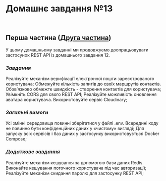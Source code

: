 # Домашнє завдання №13
​
## Перша частина ([Друга частина](https://github.com/Martizia/HW_13_DJANGO_python_web))

​У цьому домашньому завданні ми продовжуємо доопрацьовувати застосунок REST API із домашнього завдання 12.

### _Завдання_

Реалізуйте механізм верифікації електронної пошти зареєстрованого користувача;
Обмежуйте кількість запитів до своїх маршрутів контактів. Обов’язково обмежте швидкість - створення контактів для користувача;
Увімкніть CORS для свого REST API;
Реалізуйте можливість оновлення аватара користувача. Використовуйте сервіс Cloudinary;


### _Загальні вимоги_

Усі змінні середовища повинні зберігатися у файлі .env. Всередині коду не повинно бути конфіденційних даних у «чистому» вигляді;
Для запуску всіх сервісів і баз даних у застосунку використовується Docker Compose;


### _Додаткове завдання_

Реалізуйте механізм кешування за допомогою бази даних Redis. Виконайте кешування поточного користувача під час авторизації;
Реалізуйте механізм скидання паролю для застосунку REST API;
